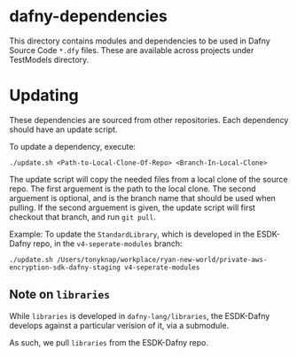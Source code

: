 # dafny-dependencies

This directory contains modules and dependencies to be used in
Dafny Source Code `*.dfy` files. These are available across projects
under TestModels directory.

# Updating

These dependencies are sourced from other repositories.
Each dependency should have an update script.

To update a dependency, execute:

```
./update.sh <Path-to-Local-Clone-Of-Repo> <Branch-In-Local-Clone>
```

The update script will copy the needed files from a local clone of the source repo.
The first arguement is the path to the local clone.
The second arguement is optional,
and is the branch name that should be used when pulling.
If the second arguement is given,
the update script will first checkout that branch,
and run `git pull`.

Example:
To update the `StandardLibrary`,
which is developed in the ESDK-Dafny repo,
in the `v4-seperate-modules` branch:

```
./update.sh /Users/tonyknap/workplace/ryan-new-world/private-aws-encryption-sdk-dafny-staging v4-seperate-modules
```

## Note on `libraries`

While `libraries` is developed in `dafny-lang/libraries`,
the ESDK-Dafny develops against a particular verision of it,
via a submodule.

As such, we pull `libraries` from the ESDK-Dafny repo.
